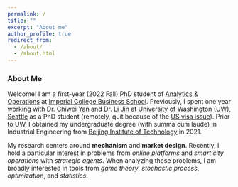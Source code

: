 ```yaml
---
permalink: /
title: ""
excerpt: "About me"
author_profile: true
redirect_from: 
  - /about/
  - /about.html
---
```

### About Me

Welcome! I am a first-year (2022 Fall) PhD student of [Analytics & Operations](https://www.imperial.ac.uk/business-school/faculty-research/academic-areas/analytics-operations/) at [Imperial College Business School](https://www.imperial.ac.uk/business-school/). Previously, I spent one year working with Dr. [Chiwei Yan](https://yanchiwei.github.io/index.html) and Dr. [Li Jin ](https://jinli.ji.sjtu.edu.cn/) at [University of Washington (UW), Seattle](https://www.washington.edu/) as a PhD student (remotely, quit because of the [US visa issue](https://en.wikipedia.org/wiki/Proclamation_10043)). Prior to UW, I obtained my undergraduate degree (with summa cum laude) in Industrial Engineering from [Beijing Institute of Technology](https://english.bit.edu.cn/) in 2021.

My research centers around **mechanism** and **market design**. Recently, I hold a particular interest in problems from *online platforms* and *smart city operations* with *strategic agents*. When analyzing these problems, I am broadly interested in tools from *game theory*, *stochastic process*, *optimization*, and *statistics*.



<!-- ### News

- Excited to share that my undergraduate work \<*Assessment of Student Learning through Reflection on Doing Using the Latent Dirichlet Algorithm*\> was finally accepted by Journal of Mechanical Design! Thanks so much to all of my collaborators. 
 -->

